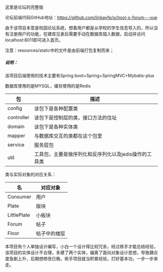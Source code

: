 这里是论坛的完整版

论坛前端代码GitHub地址：https://github.com/linkayfe/school-s-forum---vue

由于该项目本意是校园论坛系统，想着用户都是从学校的学生信息导入的，所以没有注册用户的功能，在建库见表后需要手动在数据库插入数据，启动并访问localhost:8011即可进入首页。

注意：resources/static中的文件是由前端打包复制而来；

##### 说明：

该项目后端使用的技术主要有Spring boot+Spring+SpringMVC+Mybatis-plus

数据库使用的是MYSQL，缓存使用的是Redis

| 包         | 描述                                                  |
| ---------- | ----------------------------------------------------- |
| config     | 该包下是各种配置类                                    |
| controller | 该包下是控制层的类，接口方法的住址                    |
| domain     | 该包下是各种实体类                                    |
| mapper     | 与数据库交互的类都在这个包里                          |
| service    | 服务层包                                              |
| util       | 工具包，主要是做序列化和反序列化以及jedis操作的工具类 |

类与实际对象的对应关系：

| 名          | 对应对象     |
| ----------- | ------------ |
| Consumer    | 用户         |
| Plate       | 版块         |
| LittlePlate | 小板块       |
| Forum       | 帖子         |
| Floor       | 帖子中的楼层 |

本项目有个人单独设计编写，小白一个设计得比较冗余，经过练手才能总结经验，该项目的实体设计不合理，多建了两个实体，偏离了面向对象设计思想，导致耦合度急剧上升，后期想修改已晚，练手项目就当积累经验，打好基本功，一步一步来走。

